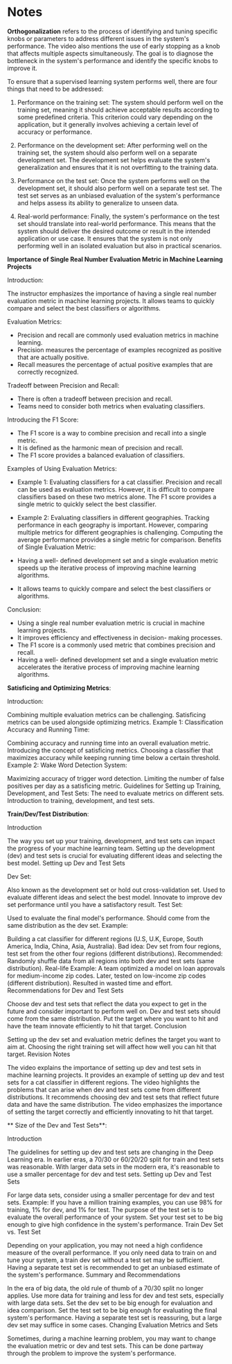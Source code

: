 # Notes


**Orthogonalization** refers to the process of identifying and tuning specific knobs or parameters to address different issues in the system's performance. The video also mentions the use of early stopping as a knob that affects multiple aspects simultaneously. The goal is to diagnose the bottleneck in the system's performance and identify the specific knobs to improve it.


To ensure that a supervised learning system performs well, there are four things that need to be addressed:

1. Performance on the training set: The system should perform well on the training set, meaning it should achieve acceptable results according to some predefined criteria. This criterion could vary depending on the application, but it generally involves achieving a certain level of accuracy or performance.

2. Performance on the development set: After performing well on the training set, the system should also perform well on a separate development set. The development set helps evaluate the system's generalization and ensures that it is not overfitting to the training data.

3. Performance on the test set: Once the system performs well on the development set, it should also perform well on a separate test set. The test set serves as an unbiased evaluation of the system's performance and helps assess its ability to generalize to unseen data.

4. Real-world performance: Finally, the system's performance on the test set should translate into real-world performance. This means that the system should deliver the desired outcome or result in the intended application or use case. It ensures that the system is not only performing well in an isolated evaluation but also in practical scenarios.


**Importance of Single Real Number Evaluation Metric in Machine Learning Projects**

Introduction:

The instructor emphasizes the importance of having a single real number evaluation metric in machine learning projects.
It allows teams to quickly compare and select the best classifiers or algorithms.

Evaluation Metrics:

- Precision and recall are commonly used evaluation metrics in machine learning.
- Precision measures the percentage of examples recognized as positive that are actually positive.
- Recall measures the percentage of actual positive examples that are correctly recognized.

Tradeoff between Precision and Recall:

- There is often a tradeoff between precision and recall.
- Teams need to consider both metrics when evaluating classifiers.


Introducing the F1 Score:

- The F1 score is a way to combine precision and recall into a single metric.
- It is defined as the harmonic mean of precision and recall.
- The F1 score provides a balanced evaluation of classifiers.

Examples of Using Evaluation Metrics:

- Example 1: Evaluating classifiers for a cat classifier.
Precision and recall can be used as evaluation metrics.
However, it is difficult to compare classifiers based on these two metrics alone.
The F1 score provides a single metric to quickly select the best classifier.

- Example 2: Evaluating classifiers in different geographies.
Tracking performance in each geography is important.
However, comparing multiple metrics for different geographies is challenging.
Computing the average performance provides a single metric for comparison.
Benefits of Single Evaluation Metric:

- Having a well- defined development set and a single evaluation metric speeds up the iterative process of improving machine learning algorithms.
- It allows teams to quickly compare and select the best classifiers or algorithms.

Conclusion:

- Using a single real number evaluation metric is crucial in machine learning projects.
- It improves efficiency and effectiveness in decision- making processes.
- The F1 score is a commonly used metric that combines precision and recall.
- Having a well- defined development set and a single evaluation metric accelerates the iterative process of improving machine learning algorithms.

**Satisficing and Optimizing Metrics**:

Introduction:

Combining multiple evaluation metrics can be challenging.
Satisficing metrics can be used alongside optimizing metrics.
Example 1: Classification Accuracy and Running Time:

Combining accuracy and running time into an overall evaluation metric.
Introducing the concept of satisficing metrics.
Choosing a classifier that maximizes accuracy while keeping running time below a certain threshold.
Example 2: Wake Word Detection System:

Maximizing accuracy of trigger word detection.
Limiting the number of false positives per day as a satisficing metric.
Guidelines for Setting up Training, Development, and Test Sets:
The need to evaluate metrics on different sets.
Introduction to training, development, and test sets.


**Train/Dev/Test Distribution**:

Introduction

The way you set up your training, development, and test sets can impact the progress of your machine learning team.
Setting up the development (dev) and test sets is crucial for evaluating different ideas and selecting the best model.
Setting up Dev and Test Sets

Dev Set:

Also known as the development set or hold out cross-validation set.
Used to evaluate different ideas and select the best model.
Innovate to improve dev set performance until you have a satisfactory result.
Test Set:

Used to evaluate the final model's performance.
Should come from the same distribution as the dev set.
Example:

Building a cat classifier for different regions (U.S, U.K, Europe, South America, India, China, Asia, Australia).
Bad idea: Dev set from four regions, test set from the other four regions (different distributions).
Recommended: Randomly shuffle data from all regions into both dev and test sets (same distribution).
Real-life Example:
A team optimized a model on loan approvals for medium-income zip codes.
Later, tested on low-income zip codes (different distribution).
Resulted in wasted time and effort.
Recommendations for Dev and Test Sets

Choose dev and test sets that reflect the data you expect to get in the future and consider important to perform well on.
Dev and test sets should come from the same distribution.
Put the target where you want to hit and have the team innovate efficiently to hit that target.
Conclusion

Setting up the dev set and evaluation metric defines the target you want to aim at.
Choosing the right training set will affect how well you can hit that target.
Revision Notes

The video explains the importance of setting up dev and test sets in machine learning projects.
It provides an example of setting up dev and test sets for a cat classifier in different regions.
The video highlights the problems that can arise when dev and test sets come from different distributions.
It recommends choosing dev and test sets that reflect future data and have the same distribution.
The video emphasizes the importance of setting the target correctly and efficiently innovating to hit that target.


** Size of the Dev and Test Sets**:

Introduction

The guidelines for setting up dev and test sets are changing in the Deep Learning era.
In earlier eras, a 70/30 or 60/20/20 split for train and test sets was reasonable.
With larger data sets in the modern era, it's reasonable to use a smaller percentage for dev and test sets.
Setting up Dev and Test Sets

For large data sets, consider using a smaller percentage for dev and test sets.
Example: If you have a million training examples, you can use 98% for training, 1% for dev, and 1% for test.
The purpose of the test set is to evaluate the overall performance of your system.
Set your test set to be big enough to give high confidence in the system's performance.
Train Dev Set vs. Test Set

Depending on your application, you may not need a high confidence measure of the overall performance.
If you only need data to train on and tune your system, a train dev set without a test set may be sufficient.
Having a separate test set is recommended to get an unbiased estimate of the system's performance.
Summary and Recommendations

In the era of big data, the old rule of thumb of a 70/30 split no longer applies.
Use more data for training and less for dev and test sets, especially with large data sets.
Set the dev set to be big enough for evaluation and idea comparison.
Set the test set to be big enough for evaluating the final system's performance.
Having a separate test set is reassuring, but a large dev set may suffice in some cases.
Changing Evaluation Metrics and Sets

Sometimes, during a machine learning problem, you may want to change the evaluation metric or dev and test sets.
This can be done partway through the problem to improve the system's performance.

